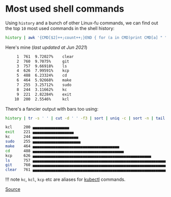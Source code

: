 # Most used shell commands

Using `history` and a bunch of other Linux-fu commands, we can find out the top `10` most used commands in the shell history: 

```sh
history | awk '{CMD[$2]++;count++;}END { for (a in CMD)print CMD[a] " " CMD[a]/count*100 "% " a;}' | grep -v "./" | column -c3 -s " " -t | sort -nr | nl |  head -n10
```

Here's mine (_last updated at Jun 2021_)

```sh
     1  761  9.72027%    clear
     2  760  9.7075%     git
     3  757  9.66918%    ls
     4  626  7.99591%    kcp
     5  488  6.23324%    cd
     6  464  5.92668%    make
     7  255  3.25712%    sudo
     8  244  3.11662%    kc
     9  221  2.82284%    exit
    10  200  2.5546%     kcl
```

There's a fancier output with bars too using:

```sh
history | tr -s ' ' | cut -d ' ' -f3 | sort | uniq -c | sort -n | tail | perl -lane 'print $F[1], "\t", $F[0], " ", "▄" x ($F[0] / 12)'
```

```sh
kcl     200 ▄▄▄▄▄▄▄▄▄▄▄▄▄▄▄▄
exit    221 ▄▄▄▄▄▄▄▄▄▄▄▄▄▄▄▄▄▄
kc      244 ▄▄▄▄▄▄▄▄▄▄▄▄▄▄▄▄▄▄▄▄
sudo    255 ▄▄▄▄▄▄▄▄▄▄▄▄▄▄▄▄▄▄▄▄▄
make    464 ▄▄▄▄▄▄▄▄▄▄▄▄▄▄▄▄▄▄▄▄▄▄▄▄▄▄▄▄▄▄▄▄▄▄▄▄▄▄
cd      488 ▄▄▄▄▄▄▄▄▄▄▄▄▄▄▄▄▄▄▄▄▄▄▄▄▄▄▄▄▄▄▄▄▄▄▄▄▄▄▄▄
kcp     626 ▄▄▄▄▄▄▄▄▄▄▄▄▄▄▄▄▄▄▄▄▄▄▄▄▄▄▄▄▄▄▄▄▄▄▄▄▄▄▄▄▄▄▄▄▄▄▄▄▄▄▄▄
ls      757 ▄▄▄▄▄▄▄▄▄▄▄▄▄▄▄▄▄▄▄▄▄▄▄▄▄▄▄▄▄▄▄▄▄▄▄▄▄▄▄▄▄▄▄▄▄▄▄▄▄▄▄▄▄▄▄▄▄▄▄▄▄▄▄
git     760 ▄▄▄▄▄▄▄▄▄▄▄▄▄▄▄▄▄▄▄▄▄▄▄▄▄▄▄▄▄▄▄▄▄▄▄▄▄▄▄▄▄▄▄▄▄▄▄▄▄▄▄▄▄▄▄▄▄▄▄▄▄▄▄
clear   761 ▄▄▄▄▄▄▄▄▄▄▄▄▄▄▄▄▄▄▄▄▄▄▄▄▄▄▄▄▄▄▄▄▄▄▄▄▄▄▄▄▄▄▄▄▄▄▄▄▄▄▄▄▄▄▄▄▄▄▄▄▄▄▄
```

!!! note
    `kc`, `kcl`, `kcp` etc are aliases for [kubectl](./../k8s/kubectl-cheatsheet.md) commands.

[Source](https://www.reddit.com/r/linux/comments/8vzr3y/whats_the_most_frequent_terminal_command_you_use/)
